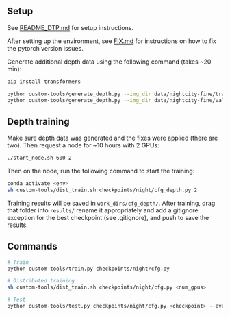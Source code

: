 ## Setup
See [README_DTP.md](README_DTP.md) for setup instructions.

After setting up the environment, see [FIX.md](FIX.md) for instructions on how to fix the pytorch version issues.

Generate additional depth data using the following command (takes ~20 min):
```bash
pip install transformers

python custom-tools/generate_depth.py --img_dir data/nightcity-fine/train/img --depth_dir data/nightcity-fine/train/depth
python custom-tools/generate_depth.py --img_dir data/nightcity-fine/val/img --depth_dir data/nightcity-fine/val/depth
```

## Depth training
Make sure depth data was generated and the fixes were applied (there are two). Then request a node for ~10 hours with 2 GPUs:
```bash
./start_node.sh 600 2
```
Then on the node, run the following command to start the training:
```bash
conda activate <env>
sh custom-tools/dist_train.sh checkpoints/night/cfg_depth.py 2
```

Training results will be saved in `work_dirs/cfg_depth/`. After training, drag that folder into `results/` rename it appropriately and add a gitignore exception for the best checkpoint (see .gitignore), and push to save the results.

## Commands
```bash
# Train
python custom-tools/train.py checkpoints/night/cfg.py 

# Distributed training
sh custom-tools/dist_train.sh checkpoints/night/cfg.py <num_gpus>

# Test
python custom-tools/test.py checkpoints/night/cfg.py <checkpoint> --eval mIoU --aug-test
```